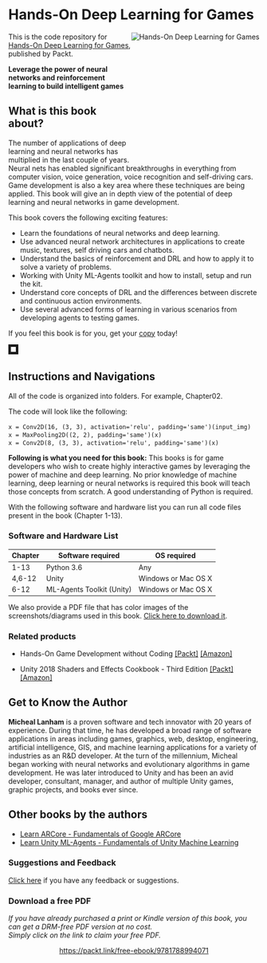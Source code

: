 # Hands-On Deep Learning for Games

<a href="https://www.packtpub.com/game-development/hands-deep-learning-games?utm_source=github&utm_medium=repository&utm_campaign=9781788994071"><img src="https://prod.packtpub.com/media/catalog/product/cache/a22c7d190d97ca25f5f1089471ab8502/b/1/b10233.png" alt="Hands-On Deep Learning for Games" height="256px" align="right"></a>

This is the code repository for [Hands-On Deep Learning for Games](https://www.packtpub.com/game-development/hands-deep-learning-games?utm_source=github&utm_medium=repository&utm_campaign=9781788994071), published by Packt.

**Leverage the power of neural networks and reinforcement learning to build intelligent games**

## What is this book about?
The number of applications of deep learning and neural networks has multiplied in the last couple of years. Neural nets has enabled significant breakthroughs in everything from computer vision, voice generation, voice recognition and self-driving cars. Game development is also a key area where these techniques are being applied. This book will give an in depth view of the potential of deep learning and neural networks in game development.

This book covers the following exciting features:
* Learn the foundations of neural networks and deep learning.
* Use advanced neural network architectures in applications to create music, textures, self driving cars and chatbots. 
* Understand the basics of reinforcement and DRL and how to apply it to solve a variety of problems.
* Working with Unity ML-Agents toolkit and how to install, setup and run the kit.
* Understand core concepts of DRL and the differences between discrete and continuous action environments.
* Use several advanced forms of learning in various scenarios from developing agents to testing games.

If you feel this book is for you, get your [copy](https://www.amazon.com/dp/1788994078) today!

<a href="https://www.packtpub.com/?utm_source=github&utm_medium=banner&utm_campaign=GitHubBanner"><img src="https://raw.githubusercontent.com/PacktPublishing/GitHub/master/GitHub.png" alt="https://www.packtpub.com/" border="5" /></a>

## Instructions and Navigations
All of the code is organized into folders. For example, Chapter02.

The code will look like the following:
```
x = Conv2D(16, (3, 3), activation='relu', padding='same')(input_img)
x = MaxPooling2D((2, 2), padding='same')(x)
x = Conv2D(8, (3, 3), activation='relu', padding='same')(x)
```

**Following is what you need for this book:**
This books is for game developers who wish to create highly interactive games by leveraging the power of machine and deep learning. No prior knowledge of machine learning, deep learning or neural networks is required this book will teach those concepts from scratch. A good understanding of Python is required.

With the following software and hardware list you can run all code files present in the book (Chapter 1-13).

### Software and Hardware List

| Chapter  | Software required                   | OS required                        |
| -------- | ------------------------------------| -----------------------------------|
| 1-13        | Python 3.6                     | Any |
| 4,6-12        | Unity            | Windows or Mac OS X |
| 6-12        | ML-Agents Toolkit (Unity)            | Windows or Mac OS X |

We also provide a PDF file that has color images of the screenshots/diagrams used in this book. [Click here to download it](https://www.packtpub.com/sites/default/files/downloads/9781788994071_ColorImages.pdf).

### Related products <Other books you may enjoy>
* Hands-On Game Development without Coding [[Packt]](https://www.packtpub.com/game-development/hands-game-development-without-coding?utm_source=github&utm_medium=repository&utm_campaign=9781789538335) [[Amazon]](https://www.amazon.com/dp/1789538335)

* Unity 2018 Shaders and Effects Cookbook - Third Edition [[Packt]](https://www.packtpub.com/game-development/unity-2018-shaders-and-effects-cookbook-third-edition?utm_source=github&utm_medium=repository&utm_campaign=9781788396233) [[Amazon]](https://www.amazon.com/dp/1788396235)

## Get to Know the Author
**Micheal Lanham** is a proven software and tech innovator with 20 years of experience. During that time, he has developed a broad range of software applications in areas including games, graphics, web, desktop, engineering, artificial intelligence, GIS, and machine learning applications for a variety of industries as an R&D developer. At the turn of the millennium, Micheal began working with neural networks and evolutionary algorithms in game development. He was later introduced to Unity and has been an avid developer, consultant, manager, and author of multiple Unity games, graphic projects, and books ever since.

## Other books by the authors
* [Learn ARCore - Fundamentals of Google ARCore](https://www.packtpub.com/application-development/learn-arcore-fundamentals-google-arcore?utm_source=github&utm_medium=repository&utm_campaign=9781788830409)
* [Learn Unity ML-Agents - Fundamentals of Unity Machine Learning](https://www.packtpub.com/game-development/learn-unity-ml-agents-fundamentals-unity-machine-learning?utm_source=github&utm_medium=repository&utm_campaign=9781789138139)

### Suggestions and Feedback
[Click here](https://docs.google.com/forms/d/e/1FAIpQLSdy7dATC6QmEL81FIUuymZ0Wy9vH1jHkvpY57OiMeKGqib_Ow/viewform) if you have any feedback or suggestions.
### Download a free PDF

 <i>If you have already purchased a print or Kindle version of this book, you can get a DRM-free PDF version at no cost.<br>Simply click on the link to claim your free PDF.</i>
<p align="center"> <a href="https://packt.link/free-ebook/9781788994071">https://packt.link/free-ebook/9781788994071 </a> </p>